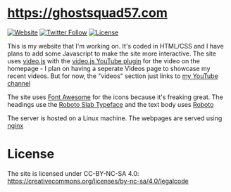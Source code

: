 # https://ghostsquad57.com
[![Website](https://img.shields.io/website-up-down-green-red/http/shields.io.svg?style=flat-square)](https://ghostsquad57.com)
[![Twitter Follow](https://img.shields.io/twitter/follow/ghostsquad57.svg?style=social&label=Follow&style=flat-square)](https://twitter.com/GhostSquad57)
[![License](https://img.shields.io/:license-CC%20BY%20NC%20SA%204.0-blue.svg?style=flat-square)](https://creativecommons.org/licenses/by-nc-sa/4.0/legalcode)

This is my website that I'm working on. It's coded in HTML/CSS and I have plans to add some Javascript to make the site more interactive. The site uses [video.js](http://videojs.com/) with the [video.js YouTube plugin](https://github.com/videojs/videojs-youtube) for the video on the homepage - I plan on having a seperate Videos page to showcase my recent videos. But for now, the "videos" section just links to [my YouTube channel](https://www.youtube.com/channel/UCQZbfMs3ytzjT0hLEvJPvcQ)

The site uses [Font Awesome](http://fontawesome.io/) for the icons because it's freaking great. The headings use the [Roboto Slab Typeface](https://fonts.google.com/specimen/Roboto+Slab) and the text body uses [Roboto](https://fonts.google.com/specimen/Roboto)

The server is hosted on a Linux machine. The webpages are served using [nginx](https://www.nginx.com/)

# License
The site is licensed under CC-BY-NC-SA 4.0: https://creativecommons.org/licenses/by-nc-sa/4.0/legalcode
